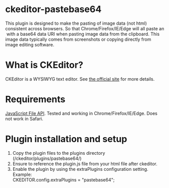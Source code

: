 # ckeditor-pastebase64
This plugin is designed to make the pasting of image data (not html) consistent across browsers. So that Chrome/Firefox/IE/Edge will all paste an <img> with a base64 data URI when pasting image data from the clipboard. This image data typically comes from screenshots or copying directly from image editing software.

# What is CKEditor?
CKEditor is a WYSIWYG text editor. See [the official site](http://ckeditor.com) for more details.

# Requirements
[JavaScript File API](https://developer.mozilla.org/en-US/docs/Web/API/File).
 Tested and working in Chrome/Firefox/IE/Edge. Does not work in Safari.

# Plugin installation and setup
1. Copy the plugin files to the plugins directory (/ckeditor/plugins/pastebase64/)
2. Ensure to reference the plugin.js file from your html file after ckeditor.
3. Enable the plugin by using the extraPlugins configuration setting. Example:  
CKEDITOR.config.extraPlugins = "pastebase64";
